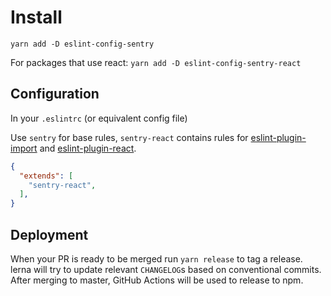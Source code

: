 # Install
`yarn add -D eslint-config-sentry`

For packages that use react:
`yarn add -D eslint-config-sentry-react`

## Configuration
In your `.eslintrc` (or equivalent config file)

Use `sentry` for base rules, `sentry-react` contains rules for [eslint-plugin-import](https://github.com/benmosher/eslint-plugin-import)
and [eslint-plugin-react](https://github.com/yannickcr/eslint-plugin-react).

```json
{
  "extends": [
    "sentry-react",
  ],
}
```

## Deployment
When your PR is ready to be merged run `yarn release` to tag a release. lerna will try to update relevant `CHANGELOG`s based on conventional commits.
After merging to master, GitHub Actions will be used to release to npm.
